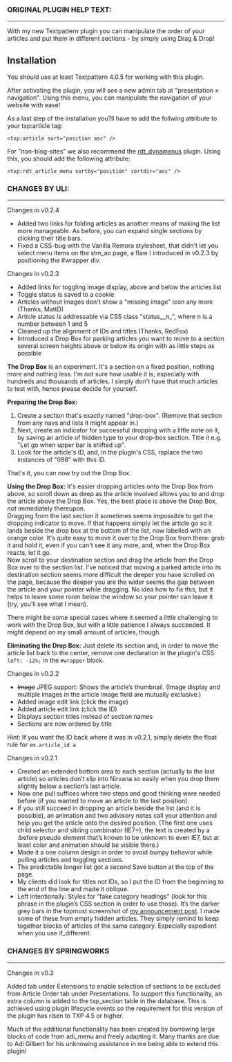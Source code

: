 ### ORIGINAL PLUGIN HELP TEXT:

* * *

With my new Textpattern plugin you can manipulate the order of your articles and put them in different sections - by simply using Drag & Drop!

## Installation

You should use at least Textpattern 4.0.5 for working with this plugin.

After activating the plugin, you will see a new admin tab at "presentation » navigation". Using this menu, you can manipulate the navigation of your website with ease!

As a last step of the installation you?ll have to add the follwing attribute to your txp:article tag:

`<txp:article sort="position asc" />`

For "non-blog-sites" we also recommend the [rdt_dynamenus](http://textpattern.org/plugins/206/rdt_dynamenus) plugin. Using this, you should add the following attribute:

`<txp:rdt_article_menu sortby="position" sortdir="asc" />`  

### CHANGES BY ULI:

* * *

Changes in v0.2.4

*   Added two links for folding articles as another means of making the list more manageable. As before, you can expand single sections by clicking their title bars.
*   Fixed a CSS-bug with the Vanilla Remora stylesheet, that didn't let you select menu items on the stm_ao page, a flaw I introduced in v0.2.3 by positioning the #wrapper div.

Changes in v0.2.3

*   Added links for toggling image display, above and below the articles list
*   Toggle status is saved to a cookie
*   Articles without images don't show a "missing image" icon any more (Thanks, MattD)
*   Article status is addressable via CSS class "status__n_", where n is a number between 1 and 5
*   Cleaned up the alignment of IDs and titles (Thanks, RedFox)
*   Introduced a Drop Box for parking articles you want to move to a section several screen heights above or below its origin with as little steps as possible

**The Drop Box** is an experiment. It's a section on a fixed position, nothing more and nothing less. I'm not sure how usable it is, especially with hundreds and thousands of articles. I simply don't have that much articles to test with, hence please decide for yourself.

**Preparing the Drop Box:**

1.  Create a section that's exactly named "drop-box". (Remove that section from any navs and lists it might appear in.)
2.  Next, create an indicator for successful dropping with a little note on it, by saving an article of hidden type to your drop-box section. Title it e.g. "Let go when upper bar is shifted up".
3.  Look for the article's ID, and, in the plugin's CSS, replace the two instances of "098" with this ID.

That's it, you can now try out the Drop Box.

**Using the Drop Box:** It's easier dropping articles onto the Drop Box from above, so scroll down as deep as the article involved allows you to and drop the article above the Drop Box. Yes, the best place is above the Drop Box, _not_ immediately thereupon.  
Dragging from the last section it sometimes seems impossible to get the dropping indicator to move. If that happens simply let the article go so it lands beside the drop box at the bottom of the list, now labelled with an orange color. It's quite easy to move it over to the Drop Box from there: grab it and hold it, even if you can't see it any more, and, when the Drop Box reacts, let it go.  
Now scroll to your destination section and drag the article from the Drop Box over to the section list. I've noticed that moving a parked article into its destination section seems more difficult the deeper you have scrolled on the page, because the deeper you are the wider seems the gap between the article and your pointer while dragging. No idea how to fix this, but it helps to leave some room below the window so your pointer can leave it (try, you'll see what I mean).  

There might be some special cases where it seemed a little challenging to work with the Drop Box, but with a little patience I always succeeded. It might depend on my small amount of articles, though.  

**Eliminating the Drop Box:** Just delete its section and, in order to move the article list back to the center, remove one declaration in the plugin's CSS:  
`left: -12%;` in the `#wrapper` block.

Changes in v0.2.2

*   <span style="text-decoration:line-through">Image</span> JPEG support: Shows the article’s thumbnail. (Image display and multiple images in the article image field are mutually exclusive.)
*   Added image edit link (click the image)
*   Added article edit link (click the ID)
*   Displays section titles instead of section names
*   Sections are now ordered by title

Hint: If you want the ID back where it was in v0.2.1, simply delete the float rule for `em.article_id a`

Changes in v0.2.1

*   Created an extended bottom area to each section (actually to the last article) so articles don’t slip into Nirvana so easily when you drop them slightly below a section’s last article.
*   Now one pull suffices where two steps and good thinking were needed before (if you wanted to move an article to the last position).
*   If you still succeed in dropping an article beside the list (and it is possible), an animation and two advisory notes call your attention and help you get the article onto the desired position. (The first one uses child selector and sibling combinator (IE7+), the text is created by a :before pseudo element that’s known to be unknown to even IE7, but at least color and animation should be visible there.)
*   Made it a one column design in order to avoid bumpy behavior while pulling articles and toggling sections.
*   The predictable longer list got a second Save button at the top of the page.
*   My clients did look for titles not IDs, so I put the ID from the beginning to the end of the line and made it oblique.
*   Left intentionally: Styles for “fake category headings” (look for this phrase in the plugin’s CSS section in order to use those). It’s the darker grey bars in the topmost screenshot of [my announcement post](http://forum.textpattern.com/viewtopic.php?pid=235775#p235775). I made some of these from empty hidden articles. They simply remind to keep together blocks of articles of the same category. Especially expedient when you use if_different.

### CHANGES BY SPRINGWORKS

* * *

Changes in v0.3

Added tab under Extensions to enable selection of sections to be excluded from Article Order tab under Presentations. To support this functionality, an extra column is added to the txp_section table in the database. This is achieved using plugin lifecycle events so the requirement for this version of the plugin has risen to TXP 4.5 or higher.

Much of the additional functionality has been created by borrowing large blocks of code from adi_menu and freely adapting it. Many thanks are due to Adi Gilbert for his unknowing assistance in me being able to extend this plugin!
